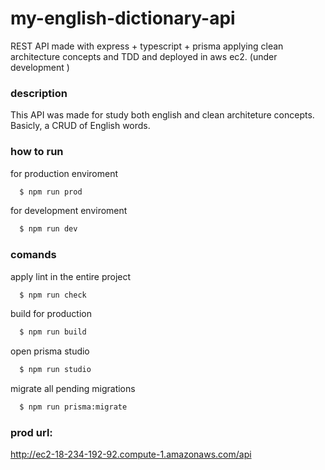 # my-english-dictionary-api
REST API made with express + typescript + prisma applying clean architecture concepts and TDD and deployed in aws ec2. (under development )

### description
This API was made for study both english and clean architeture concepts. Basicly, a CRUD of English words.

### how to run
for production enviroment
```bash
  $ npm run prod
```
for development enviroment
```bash
  $ npm run dev
```

### comands
apply lint in the entire project
```bash
  $ npm run check
```
build for production
```bash
  $ npm run build
```
open prisma studio
```bash
  $ npm run studio
```
migrate all pending migrations
```bash
  $ npm run prisma:migrate
```

### prod url:
http://ec2-18-234-192-92.compute-1.amazonaws.com/api

